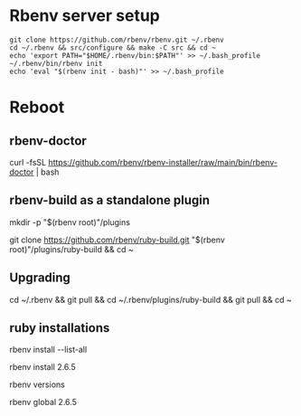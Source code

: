# Rbenv server setup

```
git clone https://github.com/rbenv/rbenv.git ~/.rbenv
cd ~/.rbenv && src/configure && make -C src && cd ~
echo 'export PATH="$HOME/.rbenv/bin:$PATH"' >> ~/.bash_profile
~/.rbenv/bin/rbenv init
echo 'eval "$(rbenv init - bash)"' >> ~/.bash_profile
```

# Reboot

## rbenv-doctor
curl -fsSL https://github.com/rbenv/rbenv-installer/raw/main/bin/rbenv-doctor | bash

## rbenv-build as a standalone plugin
mkdir -p "$(rbenv root)"/plugins

git clone https://github.com/rbenv/ruby-build.git "$(rbenv root)"/plugins/ruby-build && cd ~

## Upgrading
cd ~/.rbenv && git pull && cd ~/.rbenv/plugins/ruby-build && git pull && cd ~

## ruby installations
rbenv install --list-all

rbenv install 2.6.5

rbenv versions

rbenv global 2.6.5
